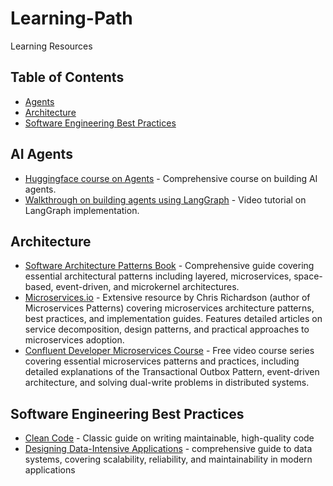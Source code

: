 # Learning-Path
Learning Resources

## Table of Contents
- [Agents](#ai-agents)
- [Architecture](#architecture)
- [Software Engineering Best Practices](#software-engineering-best-practices)

## AI Agents

- [Huggingface course on Agents](https://huggingface.co/learn/agents-course/unit0/introduction) - Comprehensive course on building AI agents.
- [Walkthrough on building agents using LangGraph](https://www.youtube.com/watch?v=aHCDrAbH_go&t=734s) - Video tutorial on LangGraph implementation.



## Architecture
- [Software Architecture Patterns Book](https://github.com/chapin666/books/blob/master/architecture/software-architecture-patterns.pdf) - Comprehensive guide covering essential architectural patterns including layered, microservices, space-based, event-driven, and microkernel architectures.
- [Microservices.io](https://microservices.io/index.html) - Extensive resource by Chris Richardson (author of Microservices Patterns) covering microservices architecture patterns, best practices, and implementation guides. Features detailed articles on service decomposition, design patterns, and practical approaches to microservices adoption.
- [Confluent Developer Microservices Course](https://developer.confluent.io/courses/microservices/the-transactional-outbox-pattern/) - Free video course series covering essential microservices patterns and practices, including detailed explanations of the Transactional Outbox Pattern, event-driven architecture, and solving dual-write problems in distributed systems.



## Software Engineering Best Practices
- [Clean Code](https://github.com/jnguyen095/clean-code/blob/master/Clean.Code.A.Handbook.of.Agile.Software.Craftsmanship.pdf) - Classic guide on writing maintainable, high-quality code
- [Designing Data-Intensive Applications](https://github.com/samayun/devbooks/blob/master/Designing%20Data-Intensive%20Applications%20The%20Big%20Ideas%20Behind%20Reliable%2C%20Scalable%2C%20and%20Maintainable%20Systems%20(%20PDFDrive%20).pdf) - comprehensive guide to data systems, covering scalability, reliability, and maintainability in modern applications
